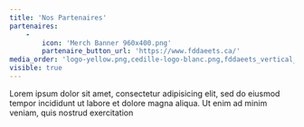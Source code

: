 ```yaml
---
title: 'Nos Partenaires'
partenaires:
    -
        icon: 'Merch Banner 960x400.png'
        partenaire_button_url: 'https://www.fddaeets.ca/'
media_order: 'logo-yellow.png,cedille-logo-blanc.png,fddaeets_vertical_color copie.jpg,Merch Banner 960x400.png,image (20) (1).png'
visible: true
---
```


Lorem ipsum dolor sit amet, consectetur adipisicing elit, sed do eiusmod tempor incididunt ut labore et
dolore magna aliqua. Ut enim ad minim veniam, quis nostrud exercitation
